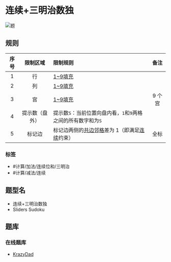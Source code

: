 # 连续+三明治数独
<!-- START doctoc generated TOC please keep comment here to allow auto update -->
<!-- DON'T EDIT THIS SECTION, INSTEAD RE-RUN doctoc TO UPDATE -->

<!-- END doctoc generated TOC please keep comment here to allow auto update -->

![题](https://krazydad.com/img/vsudoku_previews/sliders_preview.png)

## 规则

| 序号  |  限制区域   | 限制规则                                  |  备注  |
|:---:|:-------:|:--------------------------------------|:----:|
|  1  |    行    | [1~9填充]                               |      |
|  2  |    列    | [1~9填充]                               |      |
|  3  |    宫    | [1~9填充]                               | 9 个宫 |
|  4  | 提示数（盘外） | 提示数`S`：当前位置向盘内看，`1`和`9`两格之间的所有数字和为`S` |      |
|  5  |   标记边   | 标记边两侧的[共边邻格]差为 1（即满足[连续]约束）           |  全标  |

### 标签

- #计算/加法/连续位和/三明治
- #计算/减法/连续

## 题型名

- 连续+三明治数独
- Sliders Sudoku

## 题库

### 在线题库

- [KrazyDad](https://krazydad.com/play/sliders/)

[1~9填充]: ../../../rules/rules.md#1to9填充

[共边邻格]: ../../../../../../rules/rules.md#共边邻格

[连续]: ../../../../../../rules/rules.md#连续
